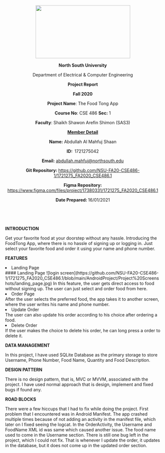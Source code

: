 <p style="text-align: center;">&nbsp;</p>
<p style="text-align: center;">&nbsp;</p>
<p align="center"><strong><img src="https://media.dhakatribune.com/uploads/2016/11/nsulogo.jpg" alt="" width="307" height="172" /></strong></p>
<p align="center"><strong>North South University</strong></p>
<p align="center">Department of Electrical &amp; Computer Engineering</p>
<p align="center"><strong>Project Report</strong></p>
<p align="center"><strong>Fall 2020</strong></p>
<p align="center"><strong>Project Name</strong>: The Food Tong App</p>
<p align="center"><strong>Course No</strong>: CSE 486 <strong>Sec</strong><strong>:</strong> 1</p>
<p align="center"><strong>Faculty</strong>: Shaikh Shawon Arefin Shimon (SAS3)</p>
<p align="center"><strong><u>Member Detail</u></strong></p>
<p align="center"><strong>Name</strong><strong>:</strong> Abdullah Al Mahfuj Shaan</p>
<p align="center"><strong>ID</strong><strong>:&nbsp; </strong>1721275042</p>
<p align="center"><strong>Email</strong><strong>:</strong> <a href="mailto:abdullah.mahfuj@northsouth.edu">abdullah.mahfuj@northsouth.edu</a></p>
<p align="center"><strong>Git Repository</strong><strong>: </strong><a href="https://github.com/NSU-FA20-CSE486-1/1721275_FA2020_CSE486.1">https://github.com/NSU-FA20-CSE486-1/1721275_FA2020_CSE486.1</a></p>
<p align="center"><strong>Figma Repository</strong><strong>: </strong><a href="https://www.figma.com/files/project/17380331/1721275_FA2020_CSE486.1">https://www.figma.com/files/project/17380331/1721275_FA2020_CSE486.1</a></p>
<p align="center"><strong>Date Prepared</strong><strong>: </strong>16/01/2021</p>
<p><strong>&nbsp;</strong></p>
<p><strong>&nbsp;</strong></p>
<p><strong>INTRODUCTION</strong></p>
<p>Get your favorite food at your doorstep without any hassle. Introducing the FoodTong App, where there is no hassle of signing up or logging in. Just select your favorite food and order it using your name and phone number.</p>
<p><strong>FEATURES</strong></p>
<li>Landing Page</li>
#### Landing Page
![login screen](https://github.com/NSU-FA20-CSE486-1/1721275_FA2020_CSE486.1/blob/main/AndroidProject/Project%20Screenshots/landing_page.jpg)
In this feature, the user gets direct access to food without signing up. The user can just select and order food from here.
<li>Order Page</li>
After the user selects the preferred food, the app takes it to another screen, where the user writes his name and phone number.
<li>Update Order</li>
The user can also update his order according to his choice after ordering a food. 
<li>Delete Order</li>
If the user makes the choice to delete his order, he can long press a order to delete it.
<p><strong>DATA MANAGEMENT</strong></p>
<p>In this project, I have used SQLite Database as the primary storage to store Username, Phone Number, Food Name, Quantity and Food Description.</p>
<p><strong>DESIGN PATTERN</strong></p>
<p>There is no design pattern, that is, MVC or MVVM, associated with the project. I have used normal approach that is design, implement and fixed bugs if found any. </p>
<p><strong>ROAD BLOCKS</strong></p>
<p>There were a few hiccups that I had to fix while doing the project. First problem that I encountered was in Android Manifest. The app crashed multiple times because of not adding an activity in the manifest file, which later on I fixed seeing the logcat. In the OrderActivity, the Username and FoodName XML id was same which caused another issue. The food name used to come in the Username section. There is still one bug left in the project, which I could not fix. That is whenever I update the order, it updates in the database, but it does not come up in the updated order section. </p>
